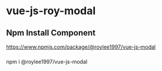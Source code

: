 # vue-js-roy-modal

## Npm Install Component
https://www.npmjs.com/package/@roylee1997/vue-js-modal

###
npm i @roylee1997/vue-js-modal
